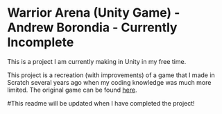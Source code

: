 # Warrior Arena (Unity Game) - Andrew Borondia - Currently Incomplete

This is a project I am currently making in Unity in my free time.

This project is a recreation (with improvements) of a game that I made in Scratch several years ago when my coding knowledge was much more limited. The original game can be found [here](https://scratch.mit.edu/projects/72038024/).

#This readme will be updated when I have completed the project!
